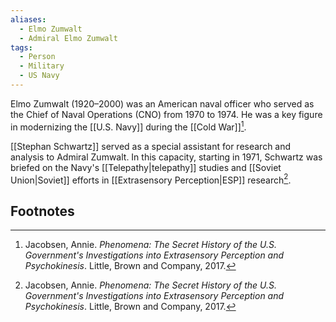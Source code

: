 ```yaml
---
aliases:
  - Elmo Zumwalt
  - Admiral Elmo Zumwalt
tags:
  - Person
  - Military
  - US Navy
---
```

Elmo Zumwalt (1920–2000) was an American naval officer who served as the Chief of Naval Operations (CNO) from 1970 to 1974. He was a key figure in modernizing the [[U.S. Navy]] during the [[Cold War]][^1].

[[Stephan Schwartz]] served as a special assistant for research and analysis to Admiral Zumwalt. In this capacity, starting in 1971, Schwartz was briefed on the Navy's [[Telepathy|telepathy]] studies and [[Soviet Union|Soviet]] efforts in [[Extrasensory Perception|ESP]] research[^1].

## Footnotes
[^1]: Jacobsen, Annie. *Phenomena: The Secret History of the U.S. Government's Investigations into Extrasensory Perception and Psychokinesis*. Little, Brown and Company, 2017.